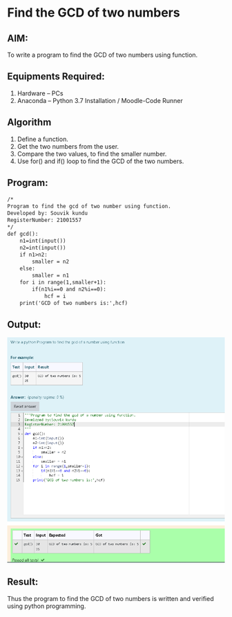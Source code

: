 # Find the GCD of two numbers

## AIM:
To write a program to find the GCD of two numbers using function.

## Equipments Required:
1. Hardware – PCs
2. Anaconda – Python 3.7 Installation / Moodle-Code Runner

## Algorithm
1. Define a function.
2. Get the two numbers from the user.
3. Compare the two values, to find the smaller number.
4. Use for() and if() loop to find the GCD of the two numbers.

## Program:
```
/*
Program to find the gcd of two number using function.
Developed by: Souvik kundu
RegisterNumber: 21001557  
*/
def gcd():
    n1=int(input())
    n2=int(input())
    if n1>n2:
        smaller = n2
    else:
        smaller = n1
    for i in range(1,smaller+1):
        if(n1%i==0 and n2%i==0):
            hcf = i
    print('GCD of two numbers is:',hcf)
```

## Output:
![gcd of two number](as.png)


## Result:
Thus the program to find the GCD of two numbers is written and verified using python programming.
